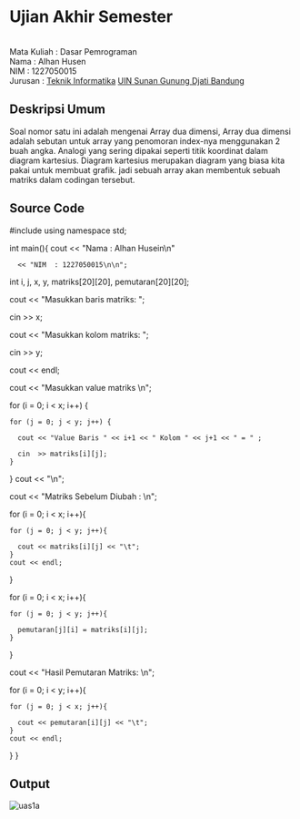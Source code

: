 # Ujian Akhir Semester 
<br> Mata Kuliah 	: Dasar Pemrograman
<br> Nama		: Alhan Husen
<br> NIM		: 1227050015
<br> Jurusan		: [Teknik Informatika](http://if.uinsgd.ac.id/) [UIN Sunan Gunung Djati Bandung](https://uinsgd.ac.id/) 

## Deskripsi Umum

Soal nomor satu ini adalah mengenai Array dua dimensi, Array dua dimensi adalah sebutan untuk array yang penomoran index-nya menggunakan 2 buah angka. Analogi yang sering dipakai seperti titik koordinat dalam diagram kartesius. Diagram kartesius merupakan diagram yang biasa kita pakai untuk membuat grafik. jadi sebuah array akan membentuk sebuah matriks dalam codingan tersebut.

## Source Code

#include <iostream>
using namespace std;

int main(){
  cout << "Nama : Alhan Husein\n"
	
  	  << "NIM  : 1227050015\n\n";
	
  int i, j, x, y, matriks[20][20], pemutaran[20][20];

  cout << "Masukkan baris matriks: ";
	
  cin >> x;
	
  cout << "Masukkan kolom matriks: ";
	
  cin >> y;
	
  cout << endl;

  cout << "Masukkan value matriks \n";
	
  for (i = 0; i < x; i++) {
		    
    for (j = 0; j < y; j++) {
	
      cout << "Value Baris " << i+1 << " Kolom " << j+1 << " = " ;
	
	  cin  >> matriks[i][j];
    }
  }
  cout << "\n";

  cout << "Matriks Sebelum Diubah : \n";
	
  for (i = 0; i < x; i++){
		    
    for (j = 0; j < y; j++){
	
      cout << matriks[i][j] << "\t";
    }
    cout << endl;
  }
  
  
  for (i = 0; i < x; i++){
		    
    for (j = 0; j < y; j++){
	
      pemutaran[j][i] = matriks[i][j];
    }
  }

  cout << "Hasil Pemutaran Matriks: \n";
	
  for (i = 0; i < y; i++){
		    
    for (j = 0; j < x; j++){
	
      cout << pemutaran[i][j] << "\t";
    }
    cout << endl;
  }
}


## Output

![uas1a](https://user-images.githubusercontent.com/120738510/209472283-35927e4a-d7bb-4cd2-a748-4ac4d51adee5.jpg)
